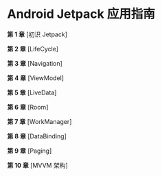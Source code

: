 # Android Jetpack 应用指南

**第 1 章** [初识 Jetpack]

**第 2 章** [LifeCycle]

**第 3 章** [Navigation]

**第 4 章** [ViewModel]

**第 5 章** [LiveData]

**第 6 章** [Room]

**第 7 章** [WorkManager]

**第 8 章** [DataBinding]

**第 9 章** [Paging]

**第 10 章** [MVVM 架构]











